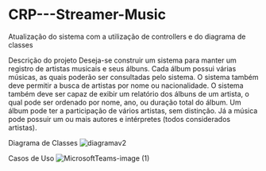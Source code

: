 # CRP---Streamer-Music
Atualização do sistema com a utilização de controllers e do diagrama de classes

Descrição do projeto
Deseja-se construir um sistema para manter um registro de artistas musicais e seus álbuns. Cada álbum possui várias músicas, as quais poderão ser consultadas pelo sistema. O sistema também deve permitir a busca de artistas por nome ou nacionalidade. O sistema também deve ser capaz de exibir um relatório dos álbuns de um artista, o qual pode ser ordenado por nome, ano, ou duração total do álbum. Um álbum pode ter a participação de vários artistas, sem distinção. Já a música pode possuir um ou mais autores e intérpretes (todos considerados artistas).

Diagrama de Classes
![diagramav2](https://user-images.githubusercontent.com/69482990/202605105-9fd56de7-89f7-43bd-a6d7-abbdfba6dd2f.png)


Casos de Uso
![MicrosoftTeams-image (1)](https://user-images.githubusercontent.com/69482990/202605152-bc531b7f-d6dd-4476-8597-2e6bf4cfd8c7.png)
